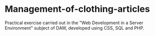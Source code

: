 # Management-of-clothing-articles
Practical exercise carried out in the "Web Development in a Server Environment" subject of DAW, developed using CSS, SQL and PHP.
